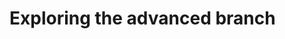 Exploring the advanced branch
=============================

<style scoped>
  @host {
    background: #FFF;
  }
</style>

<script type="speaker-notes">
- Same workflow concepts.
  - Easy migration.
- Much improved build process.
</script>
